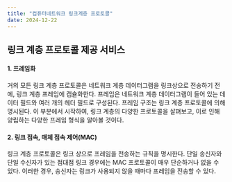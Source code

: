 ```yaml
---
title: "컴퓨터네트워크 링크계층 프로토콜"
date: 2024-12-22
---
```


## **링크 계층 프로토콜 제공 서비스**
#### **1\. 프레임화**
거의 모든 링크 계층 프로토콜은 네트워크 계층 데이터그램을 링크상으로 전송하기 전에, 링크 계층 프레임에 캡슐화한다. 프레임은 네트워크 계층 데이터그램이 들어 있는 데이터 필드와 여러 개의 헤더 필드로 구성된다. 프레임 구조는 링크 계층 프로토콜에 의해 명시된다. 이 부분에서 시작하여, 링크 계층의 다양한 프로토콜을 살펴보고, 이로 인해 양립하는 다양한 프레임 형식을 알아볼 것이다.

#### **2\. 링크 접속, 매체 접속 제어(MAC)**
링크 계층 프로토콜은 링크 상으로 프레임을 전송하는 규칙을 명시한다. 단일 송신자와 단일 수신자가 있는 점대점 링크 경우에는 MAC 프로토콜이 매우 단순하거나 없을 수 있다. 이러한 경우, 송신자는 링크가 사용되지 않을 때마다 프레임을 전송할 수 있다.
